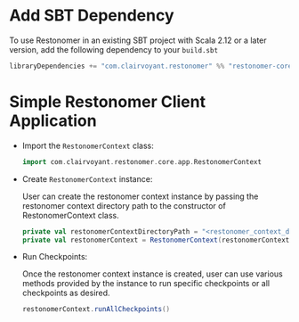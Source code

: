 # Add SBT Dependency

To use Restonomer in an existing SBT project with Scala 2.12 or a later version, 
add the following dependency to your `build.sbt`

```sbt
libraryDependencies += "com.clairvoyant.restonomer" %% "restonomer-core" % "1.0"
```

# Simple Restonomer Client Application

* Import the `RestonomerContext` class:

  ```scala
  import com.clairvoyant.restonomer.core.app.RestonomerContext
  ```

* Create `RestonomerContext` instance:

  User can create the restonomer context instance by passing the restonomer context directory path to the constructor 
  of RestonomerContext class.

  ```scala
  private val restonomerContextDirectoryPath = "<restonomer_context_directory_path>"
  private val restonomerContext = RestonomerContext(restonomerContextDirectoryPath)
  ```

* Run Checkpoints:

  Once the restonomer context instance is created, user can use various methods provided by the instance to run specific 
  checkpoints or all checkpoints as desired.

  ```scala
  restonomerContext.runAllCheckpoints()
  ```